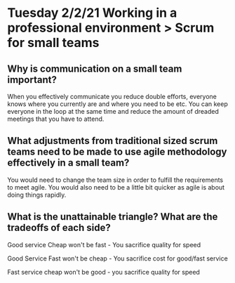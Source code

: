 # Tuesday 2/2/21 Working in a professional environment > Scrum for small teams 


## Why is communication on a small team important?
When you effectively communicate you reduce double efforts, everyone knows where you currently are and where you need to be etc. You can keep everyone in the loop at the same time and reduce the amount of dreaded meetings that you have to attend. 

## What adjustments from traditional sized scrum teams need to be made to use agile methodology effectively in a small team? 

You would need to change the team size in order to fulfill the requirements to meet agile. You would also need to be a little bit quicker as agile is about doing things rapidly. 

## What is the unattainable triangle? What are the tradeoffs of each side? 

Good service Cheap won't be fast - You sacrifice quality for speed

Good Service Fast won't be cheap - You sacrifice cost for good/fast service

Fast service cheap won't be good - you sacrifice quality for speed



